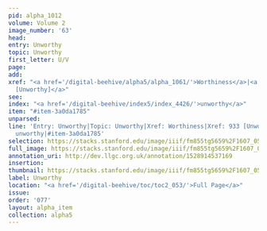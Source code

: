 ```yaml
---
pid: alpha_1012
volume: Volume 2
image_number: '63'
head: 
entry: Unworthy
topic: Unworthy
first_letter: U/V
page: 
add: 
xref: "<a href='/digital-beehive/alpha5/alpha_1061/'>Worthiness</a>|<a href='/digital-beehive/toc/toc2_174/'>933
  [Unworthy]</a>"
see: 
index: "<a href='/digital-beehive/index5/index_4426/'>unworthy</a>"
item: "#item-3a0da1785"
unparsed: 
line: 'Entry: Unworthy|Topic: Unworthy|Xref: Worthiness|Xref: 933 [Unworthy]|Index:
  unworthy|#item-3a0da1785'
selection: https://stacks.stanford.edu/image/iiif/fm855tg5659%2F1607_0530/328,563,3031,459/full/0/default.jpg
full_image: https://stacks.stanford.edu/image/iiif/fm855tg5659%2F1607_0530/full/full/0/default.jpg
annotation_uri: http://dev.llgc.org.uk/annotation/1528914537169
insertion: 
thumbnail: https://stacks.stanford.edu/image/iiif/fm855tg5659%2F1607_0530/328,563,600,180/250,/0/default.jpg
label: Unworthy
location: "<a href='/digital-beehive/toc/toc2_053/'>Full Page</a>"
issue: 
order: '077'
layout: alpha_item
collection: alpha5
---
```

